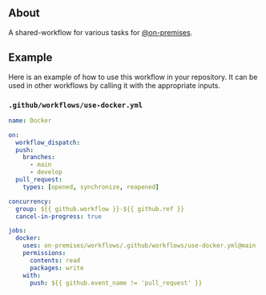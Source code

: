 ## About
A shared-workflow for various tasks for [@on-premises](https://github.com/on-premises).

## Example
Here is an example of how to use this workflow in your repository. It can be used in other workflows by calling it with the appropriate inputs.

### `.github/workflows/use-docker.yml`
```yaml
name: Docker

on:
  workflow_dispatch:
  push:
    branches:
      - main
      - develop
  pull_request:
    types: [opened, synchronize, reopened]

concurrency:
  group: ${{ github.workflow }}-${{ github.ref }}
  cancel-in-progress: true

jobs:
  docker:
    uses: on-premises/workflows/.github/workflows/use-docker.yml@main
    permissions:
      contents: read
      packages: write
    with:
      push: ${{ github.event_name != 'pull_request' }}
```
